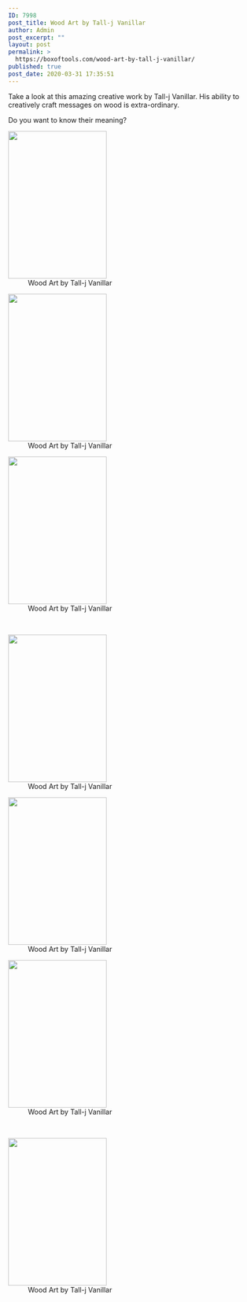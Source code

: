 ```yaml
---
ID: 7998
post_title: Wood Art by Tall-j Vanillar
author: Admin
post_excerpt: ""
layout: post
permalink: >
  https://boxoftools.com/wood-art-by-tall-j-vanillar/
published: true
post_date: 2020-03-31 17:35:51
---
```

<!-- wp:paragraph -->
<p>Take a look at this amazing creative work by Tall-j Vanillar. His ability to creatively craft messages on wood is extra-ordinary.</p>
<!-- /wp:paragraph --><!-- wp:paragraph -->
<p>Do you want to know their meaning?</p>
<!-- /wp:paragraph --><!-- wp:image {"id":8027,"sizeSlug":"large"} -->
<figure></figure>
<!-- /wp:image -->		
		<style type="text/css">
			#gallery-1 {
				margin: auto;
			}
			#gallery-1 .gallery-item {
				float: left;
				margin-top: 10px;
				text-align: center;
				width: 33%;
			}
			#gallery-1 img {
				border: 2px solid #cfcfcf;
			}
			#gallery-1 .gallery-caption {
				margin-left: 0;
			}
			/* see gallery_shortcode() in wp-includes/media.php */
		</style>
		<dl class='gallery-item'>
			<dt class='gallery-icon portrait'>
				<img width="200" height="300" src="https://boxoftools.com/wp-content/uploads/2020/03/DSC_1023-Large-200x300.jpg" alt="" aria-describedby="gallery-1-8026" srcset="https://boxoftools.com/wp-content/uploads/2020/03/DSC_1023-Large-200x300.jpg 200w, https://boxoftools.com/wp-content/uploads/2020/03/DSC_1023-Large.jpg 599w" sizes="(max-width: 200px) 100vw, 200px" />
			</dt>
				<dd class='wp-caption-text gallery-caption' id='gallery-1-8026'>
				Wood Art by Tall-j Vanillar
				</dd></dl><dl class='gallery-item'>
			<dt class='gallery-icon portrait'>
				<img width="200" height="300" src="https://boxoftools.com/wp-content/uploads/2020/03/DSC_1021-Large-200x300.jpg" alt="" aria-describedby="gallery-1-8024" srcset="https://boxoftools.com/wp-content/uploads/2020/03/DSC_1021-Large-200x300.jpg 200w, https://boxoftools.com/wp-content/uploads/2020/03/DSC_1021-Large.jpg 599w" sizes="(max-width: 200px) 100vw, 200px" />
			</dt>
				<dd class='wp-caption-text gallery-caption' id='gallery-1-8024'>
				Wood Art by Tall-j Vanillar
				</dd></dl><dl class='gallery-item'>
			<dt class='gallery-icon portrait'>
				<img width="200" height="300" src="https://boxoftools.com/wp-content/uploads/2020/03/DSC_1020-Large-200x300.jpg" alt="" aria-describedby="gallery-1-8023" srcset="https://boxoftools.com/wp-content/uploads/2020/03/DSC_1020-Large-200x300.jpg 200w, https://boxoftools.com/wp-content/uploads/2020/03/DSC_1020-Large.jpg 599w" sizes="(max-width: 200px) 100vw, 200px" />
			</dt>
				<dd class='wp-caption-text gallery-caption' id='gallery-1-8023'>
				Wood Art by Tall-j Vanillar
				</dd></dl><br style="clear: both" /><dl class='gallery-item'>
			<dt class='gallery-icon portrait'>
				<img width="200" height="300" src="https://boxoftools.com/wp-content/uploads/2020/03/DSC_1018-Large-200x300.jpg" alt="" aria-describedby="gallery-1-8021" srcset="https://boxoftools.com/wp-content/uploads/2020/03/DSC_1018-Large-200x300.jpg 200w, https://boxoftools.com/wp-content/uploads/2020/03/DSC_1018-Large.jpg 599w" sizes="(max-width: 200px) 100vw, 200px" />
			</dt>
				<dd class='wp-caption-text gallery-caption' id='gallery-1-8021'>
				Wood Art by Tall-j Vanillar
				</dd></dl><dl class='gallery-item'>
			<dt class='gallery-icon portrait'>
				<img width="200" height="300" src="https://boxoftools.com/wp-content/uploads/2020/03/DSC_1014-Large-200x300.jpg" alt="" aria-describedby="gallery-1-8017" srcset="https://boxoftools.com/wp-content/uploads/2020/03/DSC_1014-Large-200x300.jpg 200w, https://boxoftools.com/wp-content/uploads/2020/03/DSC_1014-Large.jpg 599w" sizes="(max-width: 200px) 100vw, 200px" />
			</dt>
				<dd class='wp-caption-text gallery-caption' id='gallery-1-8017'>
				Wood Art by Tall-j Vanillar
				</dd></dl><dl class='gallery-item'>
			<dt class='gallery-icon portrait'>
				<img width="200" height="300" src="https://boxoftools.com/wp-content/uploads/2020/03/DSC_1013-Large-200x300.jpg" alt="" aria-describedby="gallery-1-8016" srcset="https://boxoftools.com/wp-content/uploads/2020/03/DSC_1013-Large-200x300.jpg 200w, https://boxoftools.com/wp-content/uploads/2020/03/DSC_1013-Large.jpg 599w" sizes="(max-width: 200px) 100vw, 200px" />
			</dt>
				<dd class='wp-caption-text gallery-caption' id='gallery-1-8016'>
				Wood Art by Tall-j Vanillar
				</dd></dl><br style="clear: both" /><dl class='gallery-item'>
			<dt class='gallery-icon portrait'>
				<img width="200" height="300" src="https://boxoftools.com/wp-content/uploads/2020/03/DSC_1009-Large-200x300.jpg" alt="" aria-describedby="gallery-1-8012" srcset="https://boxoftools.com/wp-content/uploads/2020/03/DSC_1009-Large-200x300.jpg 200w, https://boxoftools.com/wp-content/uploads/2020/03/DSC_1009-Large.jpg 599w" sizes="(max-width: 200px) 100vw, 200px" />
			</dt>
				<dd class='wp-caption-text gallery-caption' id='gallery-1-8012'>
				Wood Art by Tall-j Vanillar
				</dd></dl>
			<br style='clear: both' />